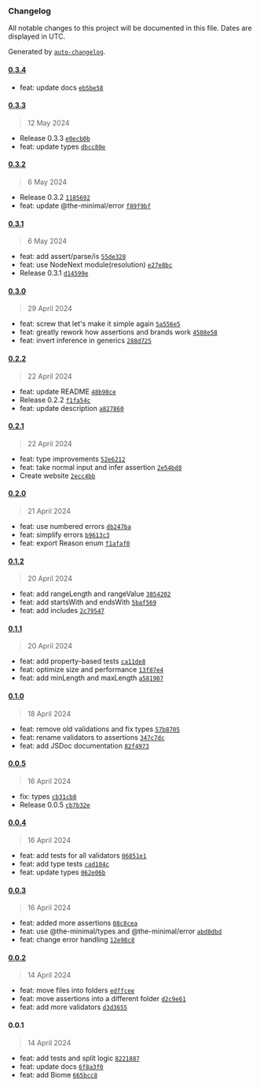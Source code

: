 ### Changelog

All notable changes to this project will be documented in this file. Dates are displayed in UTC.

Generated by [`auto-changelog`](https://github.com/CookPete/auto-changelog).

#### [0.3.4](https://github.com/the-minimal/validator/compare/0.3.3...0.3.4)

- feat: update docs [`eb5be58`](https://github.com/the-minimal/validator/commit/eb5be58b74eb011eadb7d25ad40a377770a32040)

#### [0.3.3](https://github.com/the-minimal/validator/compare/0.3.2...0.3.3)

> 12 May 2024

- Release 0.3.3 [`e0ecb0b`](https://github.com/the-minimal/validator/commit/e0ecb0b4b00740f7ef3f6dc267205f6c7accda51)
- feat: update types [`dbcc80e`](https://github.com/the-minimal/validator/commit/dbcc80e6aa547a3b4889229f54f04320563b381a)

#### [0.3.2](https://github.com/the-minimal/validator/compare/0.3.1...0.3.2)

> 6 May 2024

- Release 0.3.2 [`1185692`](https://github.com/the-minimal/validator/commit/1185692a32c04665b655f69f80b4b71fc20a6eac)
- feat: update @the-minimal/error [`f89f9bf`](https://github.com/the-minimal/validator/commit/f89f9bf94f0548c5a633523c796015a6b1c0023d)

#### [0.3.1](https://github.com/the-minimal/validator/compare/0.3.0...0.3.1)

> 6 May 2024

- feat: add assert/parse/is [`55de328`](https://github.com/the-minimal/validator/commit/55de328ababc1c79b9457b8beae86b00e24a7288)
- feat: use NodeNext module(resolution) [`e27e8bc`](https://github.com/the-minimal/validator/commit/e27e8bc49193016c10b26f8d297abff9da7bce9f)
- Release 0.3.1 [`d14599e`](https://github.com/the-minimal/validator/commit/d14599eb67a56d9c6760dac73bc0e72a80ca6130)

#### [0.3.0](https://github.com/the-minimal/validator/compare/0.2.2...0.3.0)

> 29 April 2024

- feat: screw that let's make it simple again [`5a556e5`](https://github.com/the-minimal/validator/commit/5a556e5c5a302353d2964948f329ea05d66de1b7)
- feat: greatly rework how assertions and brands work [`4508e58`](https://github.com/the-minimal/validator/commit/4508e58dab9e4bffd1efbb000889a0ec7c29646c)
- feat: invert inference in generics [`288d725`](https://github.com/the-minimal/validator/commit/288d7259c955b0f709f888ed9d66f0a340d19e70)

#### [0.2.2](https://github.com/the-minimal/validator/compare/0.2.1...0.2.2)

> 22 April 2024

- feat: update README [`48b98ce`](https://github.com/the-minimal/validator/commit/48b98ce4df2371707b0d70ec5565477dd2f547ab)
- Release 0.2.2 [`f1fa54c`](https://github.com/the-minimal/validator/commit/f1fa54c2e9c7a78bc878c75c15dce300baf88041)
- feat: update description [`a827860`](https://github.com/the-minimal/validator/commit/a8278602b85e35f527c35f56a0be7f4caaaddca0)

#### [0.2.1](https://github.com/the-minimal/validator/compare/0.2.0...0.2.1)

> 22 April 2024

- feat: type improvements [`52e6212`](https://github.com/the-minimal/validator/commit/52e6212a3886339b25c0e7a6e68cc9753bb1fc2d)
- feat: take normal input and infer assertion [`2e54bd8`](https://github.com/the-minimal/validator/commit/2e54bd800f4a327b7a35e00077da5df29d49a29a)
- Create website [`2ecc4bb`](https://github.com/the-minimal/validator/commit/2ecc4bb051c53a0919c2c6223902b68e93490b22)

#### [0.2.0](https://github.com/the-minimal/validator/compare/0.1.2...0.2.0)

> 21 April 2024

- feat: use numbered errors [`db247ba`](https://github.com/the-minimal/validator/commit/db247babd73114644448d60359cacd02fbbb4645)
- feat: simplify errors [`b9613c3`](https://github.com/the-minimal/validator/commit/b9613c3c6cb6e9e699323e5623eee5a9962b3dc2)
- feat: export Reason enum [`f1afaf0`](https://github.com/the-minimal/validator/commit/f1afaf0673e98e93e97d72d76193e97af86b5ba1)

#### [0.1.2](https://github.com/the-minimal/validator/compare/0.1.1...0.1.2)

> 20 April 2024

- feat: add rangeLength and rangeValue [`3854202`](https://github.com/the-minimal/validator/commit/3854202e937191d57a7d709597646e08a60b7b7d)
- feat: add startsWith and endsWith [`5baf569`](https://github.com/the-minimal/validator/commit/5baf56911f635ac6537ba96b3bc785df5e49922d)
- feat: add includes [`2c79547`](https://github.com/the-minimal/validator/commit/2c795479604d77f0245a8b1931c926f1d44dc5f6)

#### [0.1.1](https://github.com/the-minimal/validator/compare/0.1.0...0.1.1)

> 20 April 2024

- feat: add property-based tests [`ca11de8`](https://github.com/the-minimal/validator/commit/ca11de8f626e056f349da0ffb0bbd4d4561748da)
- feat: optimize size and performance [`13f87e4`](https://github.com/the-minimal/validator/commit/13f87e48d6975221468e096a7c1e6db16b61a0c5)
- feat: add minLength and maxLength [`a581907`](https://github.com/the-minimal/validator/commit/a581907e9b6de91fe8b4e61384d6acf706167703)

#### [0.1.0](https://github.com/the-minimal/validator/compare/0.0.5...0.1.0)

> 18 April 2024

- feat: remove old validations and fix types [`57b8705`](https://github.com/the-minimal/validator/commit/57b870562fa2054dbe98b736a489d0136c2475a1)
- feat: rename validators to assertions [`347c7dc`](https://github.com/the-minimal/validator/commit/347c7dc75ab8f37d9c37ab5b482419cc3924257d)
- feat: add JSDoc documentation [`82f4973`](https://github.com/the-minimal/validator/commit/82f4973a8f1e6c2e1607b4e0fe96083dc2ef08e9)

#### [0.0.5](https://github.com/the-minimal/validator/compare/0.0.4...0.0.5)

> 16 April 2024

- fix: types [`cb31cb8`](https://github.com/the-minimal/validator/commit/cb31cb88487ba9c7135262edc97eac60c353eb5b)
- Release 0.0.5 [`cb7b32e`](https://github.com/the-minimal/validator/commit/cb7b32e358d833a8cafdf844b8baf544aacd4e54)

#### [0.0.4](https://github.com/the-minimal/validator/compare/0.0.3...0.0.4)

> 16 April 2024

- feat: add tests for all validators [`06851e1`](https://github.com/the-minimal/validator/commit/06851e1d0d1fd26c23af087a9c6f1b4e58c6750c)
- feat: add type tests [`cad104c`](https://github.com/the-minimal/validator/commit/cad104c75ea714f4073a6c25fce106958023dcb8)
- feat: update types [`062e06b`](https://github.com/the-minimal/validator/commit/062e06bd235abc02400eae5ba720cad33f508fa7)

#### [0.0.3](https://github.com/the-minimal/validator/compare/0.0.2...0.0.3)

> 16 April 2024

- feat: added more assertions [`08c8cea`](https://github.com/the-minimal/validator/commit/08c8cea2ce911c9f95a6e5396dcb5eb1f273a078)
- feat: use @the-minimal/types and @the-minimal/error [`abd8dbd`](https://github.com/the-minimal/validator/commit/abd8dbd560fe9bfa111c45e2b0062608c043ec59)
- feat: change error handling [`12e98c8`](https://github.com/the-minimal/validator/commit/12e98c859f320029dd3e1a189e59f0568d2392a9)

#### [0.0.2](https://github.com/the-minimal/validator/compare/0.0.1...0.0.2)

> 14 April 2024

- feat: move files into folders [`edffcee`](https://github.com/the-minimal/validator/commit/edffcee73583a1c55f875127c87773fc2a7328b2)
- feat: move assertions into a different folder [`d2c9e61`](https://github.com/the-minimal/validator/commit/d2c9e6176964992496a80b24aae07588c04b301e)
- feat: add more validators [`d3d3655`](https://github.com/the-minimal/validator/commit/d3d36553bb4a65dd29314cbd18bf83f7529e0afd)

#### 0.0.1

> 14 April 2024

- feat: add tests and split logic [`8221887`](https://github.com/the-minimal/validator/commit/8221887c905d8b0da6e415078cd1b8ba760baf1a)
- feat: update docs [`6f8a3f0`](https://github.com/the-minimal/validator/commit/6f8a3f0fd63a2cc8651816e394bead18328a994d)
- feat: add Biome [`665bcc8`](https://github.com/the-minimal/validator/commit/665bcc8bd041ae496c2ed40586143430c6a2e11e)
